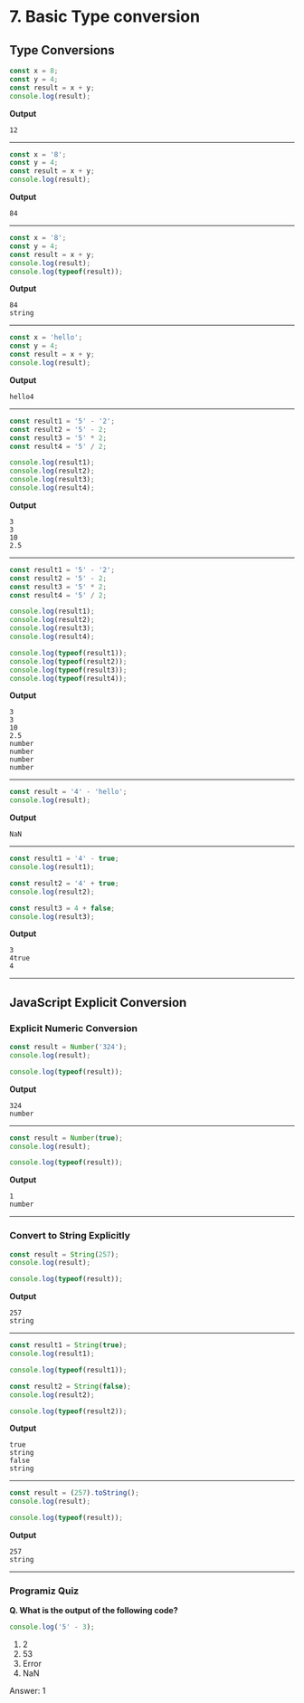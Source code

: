 # 7. Basic Type conversion
## Type Conversions
```js
const x = 8;
const y = 4;
const result = x + y;
console.log(result);
```
**Output**
```
12
```
***
```js
const x = '8';
const y = 4;
const result = x + y;
console.log(result);
```
**Output**
```
84
```
***
```js
const x = '8';
const y = 4;
const result = x + y;
console.log(result);
console.log(typeof(result));
```
**Output**
```
84
string
```
***
```js
const x = 'hello';
const y = 4;
const result = x + y;
console.log(result);
```
**Output**
```
hello4
```
***
```js
const result1 = '5' - '2';
const result2 = '5' - 2;
const result3 = '5' * 2;
const result4 = '5' / 2;

console.log(result1);
console.log(result2);
console.log(result3);
console.log(result4);
```
**Output**
```
3
3
10
2.5
```
***
```js
const result1 = '5' - '2';
const result2 = '5' - 2;
const result3 = '5' * 2;
const result4 = '5' / 2;

console.log(result1);
console.log(result2);
console.log(result3);
console.log(result4);

console.log(typeof(result1));
console.log(typeof(result2));
console.log(typeof(result3));
console.log(typeof(result4));
```
**Output**
```
3
3
10
2.5
number
number
number
number
```
***
```js
const result = '4' - 'hello';
console.log(result);
```
**Output**
```
NaN
```
***
```js
const result1 = '4' - true;
console.log(result1);

const result2 = '4' + true;
console.log(result2);

const result3 = 4 + false;
console.log(result3);
```
**Output**
```
3
4true
4
```
***
## JavaScript Explicit Conversion
### Explicit Numeric Conversion
```js
const result = Number('324');
console.log(result);

console.log(typeof(result));
```
**Output**
```
324
number
```
***
```js
const result = Number(true);
console.log(result);

console.log(typeof(result));
```
**Output**
```
1
number
```
***
### Convert to String Explicitly
```js
const result = String(257);
console.log(result);

console.log(typeof(result));
```
**Output**
```
257
string
```
***
```js
const result1 = String(true);
console.log(result1);

console.log(typeof(result1));

const result2 = String(false);
console.log(result2);

console.log(typeof(result2));
```
**Output**
```
true
string
false
string
```
***
```js
const result = (257).toString();
console.log(result);

console.log(typeof(result));
```
**Output**
```
257
string
```
***
### Programiz Quiz
**Q. What is the output of the following code?**
```js
console.log('5' - 3);
```
1. 2
2. 53
3. Error
4. NaN

Answer: 1
